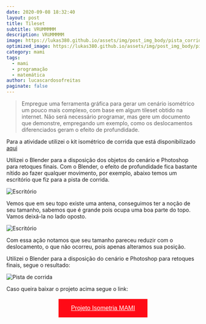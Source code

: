 ```yaml
---
date: 2020-09-08 18:32:40
layout: post
title: Tileset
subtitle: VRUMMMMM
description: VRUMMMMM
image: https://lukas380.github.io/assets/img/post_img_body/pista_corrida.png
optimized_image: https://lukas380.github.io/assets/img/post_img_body/pista_corrida.png
category: mami
tags:
  - mami
  - programação
  - matemática
author: lucascardosofreitas
paginate: false
---
```


>  Empregue uma ferramenta gráfica para gerar um cenário isométrico um pouco mais complexo, com base em algum tileset obtido na internet. Não será necessário programar, mas gere um documento que demonstre, empregando um exemplo, como os deslocamentos diferenciados geram o efeito de profundidade.

Para a atividade utilizei o kit isométrico de corrida que está disponibilizado [aqui](https://www.kenney.nl/assets/racing-kit)

Utilizei o Blender para a disposição dos objetos do cenário e Photoshop para retoques finais. Com o Blender, o efeito de profundidade fica bastante nítido ao fazer qualquer movimento, por exemplo, abaixo temos um escritório que fiz para a pista de corrida.

![Escritório](https://lukas380.github.io/assets/img/post_img_body/exemplo_1.png)

Vemos que em seu topo existe uma antena, conseguimos ter a noção de seu tamanho, sabemos que é grande pois ocupa uma boa parte do topo. Vamos deixá-la no lado oposto.

![Escritório](https://lukas380.github.io/assets/img/post_img_body/exemplo_2.png)

Com essa ação notamos que seu tamanho pareceu reduzir com o deslocamento, o que não ocorreu, pois apenas alteramos sua posição.

Utilizei o Blender para a disposição do cenário e Photoshop para retoques finais, segue o resultado:

![Pista de corrida](https://lukas380.github.io/assets/img/post_img_body/pista_corrida.png)

Caso queira baixar o projeto acima segue o link:
<center>
  <button style="background-color: #ff0a16; border: none; padding: 15px 32px; text-align: center; text-decoration: none; display: inline-block; font-size: 16px; margin: 4px 2px; cursor: pointer;"> 
  <a href="https://drive.google.com/drive/folders/154bCIY4sWc-YJMO8V2EYqjBmVuCngCXs?usp=sharing" style="color: white;">Projeto Isometria MAMI</a>
  </button>
</center>